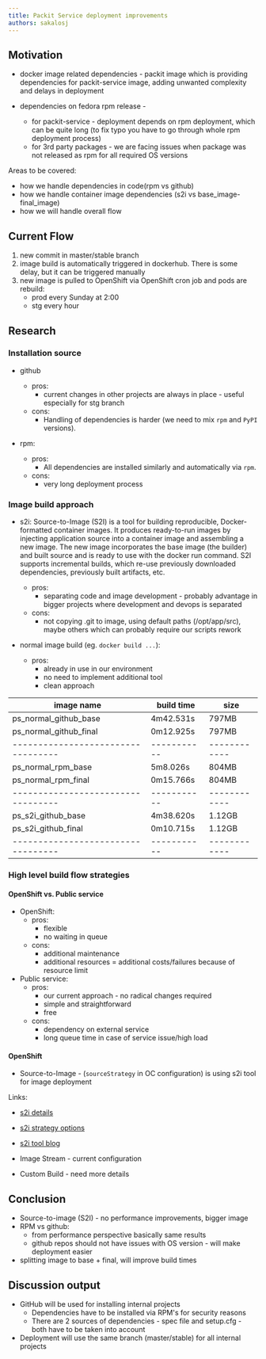 ```yaml
---
title: Packit Service deployment improvements
authors: sakalosj
---
```


## Motivation

- docker image related dependencies -
  packit image which is providing dependencies for packit-service image, adding unwanted complexity and delays in deployment

- dependencies on fedora rpm release -
  - for packit-service - deployment depends on rpm deployment, which can be quite long (to fix typo you have to go through whole rpm deployment process)
  - for 3rd party packages - we are facing issues when package was not released as rpm for all required OS versions

Areas to be covered:

- how we handle dependencies in code(rpm vs github)
- how we handle container image dependencies (s2i vs base_image-final_image)
- how we will handle overall flow

## Current Flow

1. new commit in master/stable branch
2. image build is automatically triggered in dockerhub. There is some delay, but it can be triggered manually
3. new image is pulled to OpenShift via OpenShift cron job and pods are rebuild:
   - prod every Sunday at 2:00
   - stg every hour

## Research

### Installation source

- github
  - pros:
    - current changes in other projects are always in place - useful especially for stg branch
  - cons:
    - Handling of dependencies is harder (we need to mix `rpm` and `PyPI` versions).

- rpm:
  - pros:
    - All dependencies are installed similarly and automatically via `rpm`.
  - cons:
    - very long deployment process

### Image build approach

- s2i: Source-to-Image (S2I) is a tool for building reproducible, Docker-formatted container images. It produces ready-to-run images by injecting application source into a container image and assembling a new image. The new image incorporates the base image (the builder) and built source and is ready to use with the docker run command. S2I supports incremental builds, which re-use previously downloaded dependencies, previously built artifacts, etc.
  - pros:
    - separating code and image development - probably advantage in bigger projects where development and devops is separated
  - cons:
    - not copying .git to image, using default paths (/opt/app/src), maybe others which can probably require our scripts rework

- normal image build (eg. `docker build ...`):
  - pros:
    - already in use in our environment
    - no need to implement additional tool
    - clean approach

| image name                         | build time  | size         |
| ---------------------------------- | ----------- | ------------ |
| ps_normal_github_base              | 4m42.531s   | 797MB        |
| ps_normal_github_final             | 0m12.925s   | 797MB        |
| ---------------------------------- | ----------- | ------------ |
| ps_normal_rpm_base                 | 5m8.026s    | 804MB        |
| ps_normal_rpm_final                | 0m15.766s   | 804MB        |
| ---------------------------------- | ----------- | ------------ |
| ps_s2i_github_base                 | 4m38.620s   | 1.12GB       |
| ps_s2i_github_final                | 0m10.715s   | 1.12GB       |
| ---------------------------------- | ----------- | ------------ |

### High level build flow strategies

#### OpenShift vs. Public service

- OpenShift:
  - pros:
    - flexible
    - no waiting in queue
  - cons:
    - additional maintenance
    - additional resources = additional costs/failures because of resource limit
- Public service:
  - pros:
    - our current approach - no radical changes required
    - simple and straightforward
    - free
  - cons:
    - dependency on external service
    - long queue time in case of service issue/high load

#### OpenShift

- Source-to-Image - (`sourceStrategy` in OC configuration) is using s2i tool for image deployment

Links:

- [s2i details](https://docs.openshift.com/container-platform/3.11/architecture/core_concepts/builds_and_image_streams.html#source-build)
- [s2i strategy options](https://docs.openshift.com/container-platform/3.11/dev_guide/builds/build_strategies.html#source-to-image-strategy-options)
- [s2i tool blog](https://www.openshift.com/blog/create-s2i-builder-image)

- Image Stream - current configuration
- Custom Build - need more details

## Conclusion

- Source-to-image (S2I) - no performance improvements, bigger image
- RPM vs github:
  - from performance perspective basically same results
  - github repos should not have issues with OS version - will make deployment easier
- splitting image to base + final, will improve build times

## Discussion output

- GitHub will be used for installing internal projects
  - Dependencies have to be installed via RPM's for security reasons
  - There are 2 sources of dependencies - spec file and setup.cfg - both have to be taken into account
- Deployment will use the same branch (master/stable) for all internal projects
